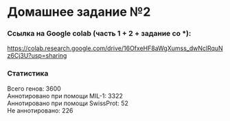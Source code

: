 # Домашнее задание №2
### Ссылка на Google colab (часть 1 + 2 + задание со *):
https://colab.research.google.com/drive/16OfxeHF8aWgXumss_dwNclRquNz6Cj3U?usp=sharing
### Статистика
Всего генов: 3600  
Аннотировано при помощи MIL-1: 3322  
Аннотировано при помощи SwissProt: 52  
Не аннотировано: 226
